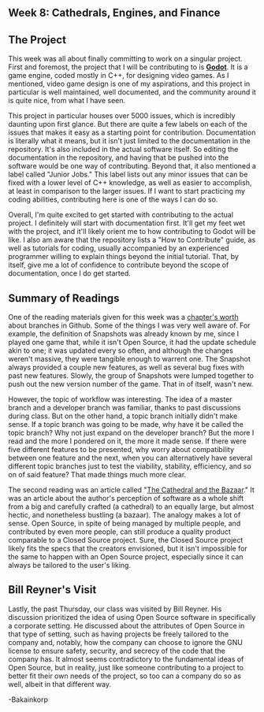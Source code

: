 Week 8: Cathedrals, Engines, and Finance
-

The Project
-

This week was all about finally committing to work on a singular project. First and foremost, the project that I will be contributing to is **[Godot](https://github.com/godotengine/godot)**. It is a game engine, coded mostly in C++, for designing video games. As I mentioned, video game design is one of my aspirations, and this project in particular is well maintained, well documented, and the community around it is quite nice, from what I have seen.

This project in particular houses over 5000 issues, which is incredibly daunting upon first glance. But there are quite a few labels on each of the issues that makes it easy as a starting point for contribution. Documentation is literally what it means, but it isn't just limited to the documentation in the repository. It's also included in the actual software itself. So editing the documentation in the repository, and having that be pushed into the software would be one way of contributing. Beyond that, it also mentioned a label called "Junior Jobs." This label lists out any minor issues that can be fixed with a lower level of C++ knowledge, as well as easier to accomplish, at least in comparison to the larger issues. If I want to start practicing my coding abilities, contributing here is one of the ways I can do so.

Overall, I'm quite excited to get started with contributing to the actual project. I definitely will start with documentation first. It'll get my feet wet with the project, and it'll likely orient me to how contributing to Godot will be like. I also am aware that the repository lists a "How to Contribute" guide, as well as tutorials for coding, usually accompanied by an experienced programmer willing to explain things beyond the initial tutorial. That, by itself, give me a lot of confidence to contribute beyond the scope of documentation, once I do get started.

Summary of Readings
-

One of the reading materials given for this week was a [chapter's worth](https://git-scm.com/book/en/v2/Git-Branching-Branches-in-a-Nutshell) about branches in Github. Some of the things I was very well aware of. For example, the definition of Snapshots was already known by me, since I played one game that, while it isn't Open Source, it had the update schedule akin to one; it was updated every so often, and although the changes weren't massive, they were tangible enough to warrent one. The Snapshot always provided a couple new features, as well as several bug fixes with past new features. Slowly, the group of Snapshots were lumped together to push out the new version number of the game. That in of itself, wasn't new.

However, the topic of workflow was interesting. The idea of a master branch and a developer branch was familiar, thanks to past discussions during class. But on the other hand, a topic branch initially didn't make sense. If a topic branch was going to be made, why have it be called the topic branch? Why not just expand on the developer branch? But the more I read and the more I pondered on it, the more it made sense. If there were five different features to be presented, why worry about compatibility between one feature and the next, when you can alternatively have several different topic branches just to test the viability, stability, efficiency, and so on of said feature? That made things much more clear.

The second reading was an article called "[The Cathedral and the Bazaar](http://www.catb.org/~esr/writings/cathedral-bazaar/cathedral-bazaar/index.html)." It was an article about the author's perception of software as a whole shift from a big and carefully crafted (a cathedral) to an equally large, but almost hectic, and nonetheless bustling (a bazaar). The analogy makes a lot of sense. Open Source, in spite of being managed by multiple people, and contributed by even more people, can still produce a quality product comparable to a Closed Source project. Sure, the Closed Source project likely fits the specs that the creators envisioned, but it isn't impossible for the same to happen with an Open Source project, especially since it can always be tailored to the user's liking.

Bill Reyner's Visit
-

Lastly, the past Thursday, our class was visited by Bill Reyner. His discussion prioritized the idea of using Open Source software in specifically a corporate setting. He discussed about the attributes of Open Source in that type of setting, such as having projects be freely tailored to the company and, notably, how the company can choose to ignore the GNU license to ensure safety, security, and secrecy of the code that the company has. It almost seems contradictory to the fundamental ideas of Open Source, but in reality, just like someone contributing to a project to better fit their own needs of the project, so too can a company do so as well, albeit in that different way. 

-Bakainkorp
